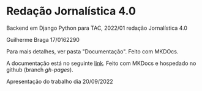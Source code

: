 # Redação Jornalística 4.0

Backend em Django Python para TAC, 2022/01 redação Jornalística 4.0

Guilherme Braga 17/0162290

Para mais detalhes, ver pasta "Documentação". Feito com MKDOcs. 

A documentação está no seguinte [link](https://gui1080.github.io/Redacao_Jornalistica_4.0/). Feito com MKDocs e hospedado no github (branch *gh-pages*). 

Apresentação do trabalho dia 20/09/2022
